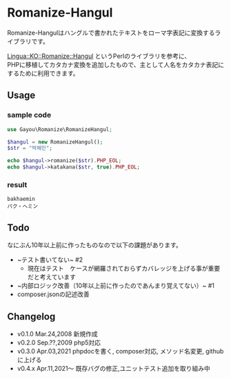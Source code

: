 # Romanize-Hangul
Romanize-Hangulはハングルで書かれたテキストをローマ字表記に変換するライブラリです。

[Lingua::KO::Romanize::Hangul](https://metacpan.org/pod/distribution/Lingua-KO-Romanize-Hangul/lib/Lingua/KO/Romanize/Hangul.pm) というPerlのライブラリを参考に、  
PHPに移植してカタカナ変換を追加したもので、主として人名をカタカナ表記にするために利用できます。

## Usage
### sample code
```php
use Gayou\Romanize\RomanizeHangul;

$hangul = new RomanizeHangul();
$str = "박해민";

echo $hangul->romanize($str).PHP_EOL;
echo $hangul->katakana($str, true).PHP_EOL;
```
 
### result
```
bakhaemin
パク・ヘミン
```

## Todo
なにぶん10年以上前に作ったものなので以下の課題があります。

* ~テスト書いてない~ #2
  * 現在はテスト　ケースが網羅されておらずカバレッジを上げる事が重要だと考えています
* ~内部ロジック改善（10年以上前に作ったのであんまり覚えてない）~ #1
* composer.jsonの記述改善

## Changelog
* v0.1.0 Mar.24,2008 新規作成
* v0.2.0 Sep.??,2009 php5対応
* v0.3.0 Apr.03,2021 phpdocを書く, composer対応, メソッド名変更, githubに上げる
* v0.4.x Apr.11,2021〜 既存バグの修正,ユニットテスト追加を取り組み中
